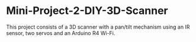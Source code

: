 # Mini-Project-2-DIY-3D-Scanner
This project consists of a 3D scanner with a pan/tilt mechanism using an IR sensor, two servos and an Arduino R4 Wi-Fi.
